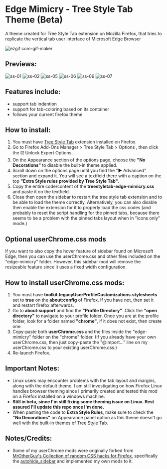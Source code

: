 # Edge Mimicry - Tree Style Tab Theme (Beta)
A theme created for Tree Style Tab extension on Mozilla Firefox, that tries to replicate the vertical tab user interface of Microsoft Edge Browser

![ezgif com-gif-maker](https://user-images.githubusercontent.com/81744148/154884867-e68a3464-cc64-4e65-bea1-b84822579d46.gif)

## Previews:
![ss-01](previews/SS-01.png) ![ss-02](previews/SS-02.png)
![ss-05](previews/SS-05.png) ![ss-06](previews/SS-06.png)
![ss-06](previews/SS-07.png) ![ss-07](previews/SS-08.png)



## Features include:
- support tab indention 
- support for tab-coloring based on its container
- follows your current firefox theme

## How to install:
1. You must have [Tree Style Tab](https://addons.mozilla.org/en-US/firefox/addon/tree-style-tab/) extension installed on Firefox.
2. Go to Firefox Add-Ons Manager > Tree Style Tab > Options , then click the :ballot_box_with_check: Unlock Expert Options.
3. On the Appearance section of the options page, choose the **"No Decorations"** to disable the built-in theme applied.
4. Scroll down on the options page until you find the "► Advanced" section and expand it. You will see a textfield there with a caption on the top **"Extra Style rules provided by Tree Style Tab"**.
5. Copy the entire code/content of the **treestyletab-edge-mimicry.css** and paste it on the textfield.
6. Close then open the sidebar to restart the tree style tab extension and to be able to load the theme correctly. Alternatively, you can also disable then enable the extension for it to properly load the css codes (and probably to reset the script handling for the pinned tabs, because there seems to be a problem with the pinned tabs layout when in "icons only" mode.)  

## Optional userChrome.css mods
If you want to also copy the hover feature of sidebar found on Microsoft Edge, then you can use the userChrome.css and other files included on the "edge-mimicry" folder. However, this sidebar mod will remove the resizeable feature since it uses a fixed width configuration.
## How to install userChrome.css mods:
1. You must have **toolkit.legacyUserProfileCustomizations.stylesheets** set to **true** on the **about:config** of Firefox. If you have not, then set it and restart firefox afterwards.
2. Go to **about:support** and find the **"Profile Directory"**. Click the **"open directory"** to navigate to your profile folder. Once you are at the profile folder, look for a folder named **"chrome"**, if it does not exist, then create one.
3. Copy-paste both **userChrome.css** and the files inside the "edge-mimicry" folder on the "chrome" folder. (If you already have your own userChrome.css, then just copy-paste the "@import..." line on my userChrome.css to your existing userChrome.css.)
4. Re-launch Firefox.


## Important Notes:
- Linux users may encounter problems with the tab layout and margins, along with the default theme. I am still investigating on how Firefox Linux handles browser theming since I primarily created and tested this mod on a Firefox installed on a windows machine.
- **Still in beta, since I'm still fixing some theming issue on Linux. Rest assured I'll update this repo once I'm done.**
- When pasting the code to **Extra Style Rules**, make sure to check the **"No Decorations"** on Appearance panel option as this theme doesn't go well with the built-in themes of Tree Style Tab.

## Notes/Credits:
- Some of my userChrome mods were originally forked from [MrOtherGuy's Collection of random CSS hacks for Firefox](https://github.com/MrOtherGuy/firefox-csshacks), specifically the [autohide_sidebar](https://github.com/MrOtherGuy/firefox-csshacks/blob/master/chrome/autohide_sidebar.css) and implemented my own mods to it.
